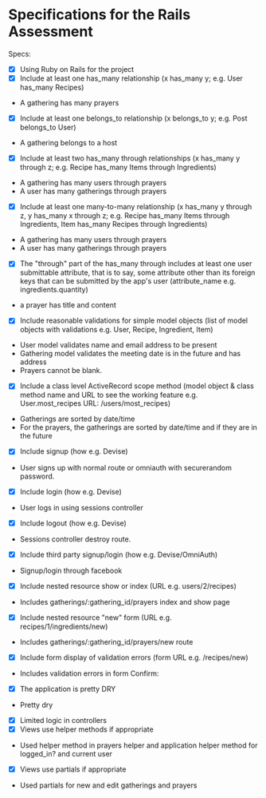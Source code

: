 # Specifications for the Rails Assessment

Specs:
- [x] Using Ruby on Rails for the project
- [x] Include at least one has_many relationship (x has_many y; e.g. User has_many Recipes) 
* A gathering has many prayers
- [x] Include at least one belongs_to relationship (x belongs_to y; e.g. Post belongs_to User)
* A gathering belongs to a host 
- [x] Include at least two has_many through relationships (x has_many y through z; e.g. Recipe has_many Items through Ingredients)
* A gathering has many users through prayers
* A user has many gatherings through prayers
- [x] Include at least one many-to-many relationship (x has_many y through z, y has_many x through z; e.g. Recipe has_many Items through Ingredients, Item has_many Recipes through Ingredients)
* A gathering has many users through prayers
* A user has many gatherings through prayers
- [x] The "through" part of the has_many through includes at least one user submittable attribute, that is to say, some attribute other than its foreign keys that can be submitted by the app's user (attribute_name e.g. ingredients.quantity)
* a prayer has title and content
- [x] Include reasonable validations for simple model objects (list of model objects with validations e.g. User, Recipe, Ingredient, Item)
* User model validates name and email address to be present
* Gathering model validates the meeting date is in the future and has address
* Prayers cannot be blank.
- [x] Include a class level ActiveRecord scope method (model object & class method name and URL to see the working feature e.g. User.most_recipes URL: /users/most_recipes)
* Gatherings are sorted by date/time
* For the prayers, the gatherings are sorted by date/time and if they are in the future
- [x] Include signup (how e.g. Devise)
* User signs up with normal route or omniauth with securerandom password.
- [x] Include login (how e.g. Devise)
* User logs in using sessions controller
- [x] Include logout (how e.g. Devise)
* Sessions controller destroy route.
- [x] Include third party signup/login (how e.g. Devise/OmniAuth)
* Signup/login through facebook
- [x] Include nested resource show or index (URL e.g. users/2/recipes)
* Includes gatherings/:gathering_id/prayers index and show page
- [x] Include nested resource "new" form (URL e.g. recipes/1/ingredients/new)
* Includes gatherings/:gathering_id/prayers/new route
- [x] Include form display of validation errors (form URL e.g. /recipes/new)
* Includes validation errors in form
Confirm:
- [x] The application is pretty DRY
* Pretty dry
- [x] Limited logic in controllers
- [x] Views use helper methods if appropriate
* Used helper method in prayers helper and application helper method for logged_in? and current user
- [x] Views use partials if appropriate
* Used partials for new and edit gatherings and prayers